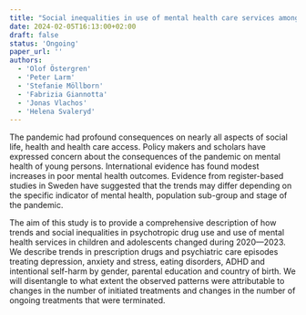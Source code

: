 ```yaml
---
title: "Social inequalities in use of mental health care services among young persons during the different phases of the pandemic"
date: 2024-02-05T16:13:00+02:00
draft: false
status: 'Ongoing'
paper_url: ''
authors:
  - 'Olof Östergren'
  - 'Peter Larm'
  - 'Stefanie Möllborn'
  - 'Fabrizia Giannotta'
  - 'Jonas Vlachos'
  - 'Helena Svaleryd'
---
```


The pandemic had profound consequences on nearly all aspects of social life, health and health care access. Policy makers and scholars have expressed concern about the consequences of the pandemic on mental health of young persons. International evidence has found modest increases in poor mental health outcomes. Evidence from register-based studies in Sweden have suggested that the trends may differ depending on the specific indicator of mental health, population sub-group and stage of the pandemic.

The aim of this study is to provide a comprehensive description of how trends and social inequalities in psychotropic drug use and use of mental health services in children and adolescents changed during 2020—2023. We describe trends in prescription drugs and psychiatric care episodes treating depression, anxiety and stress, eating disorders, ADHD and intentional self-harm by gender, parental education and country of birth. We will disentangle to what extent the observed patterns were attributable to changes in the number of initiated treatments and changes in the number of ongoing treatments that were terminated.
